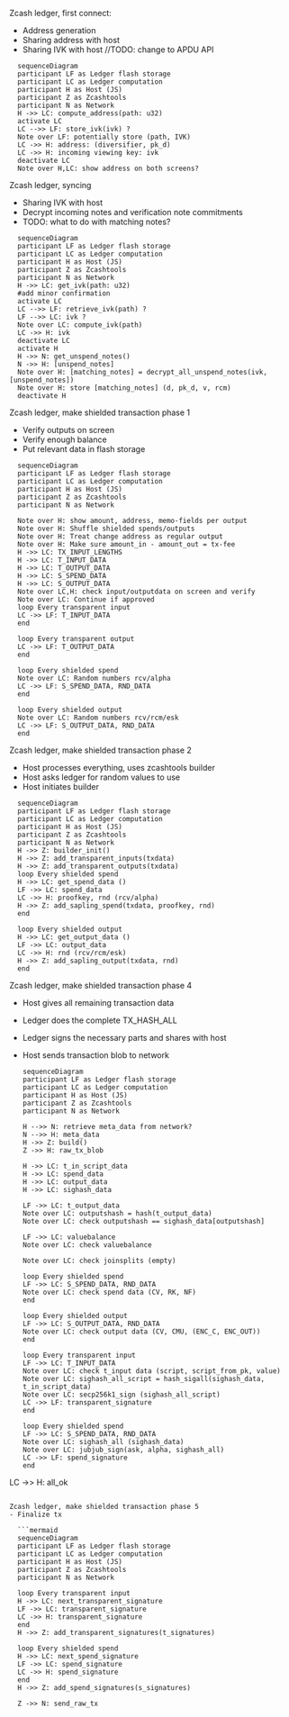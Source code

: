 Zcash ledger, first connect:
- Address generation
- Sharing address with host
- Sharing IVK with host
//TODO: change to APDU API
```mermaid
  sequenceDiagram
  participant LF as Ledger flash storage
  participant LC as Ledger computation 
  participant H as Host (JS)
  participant Z as Zcashtools
  participant N as Network
  H ->> LC: compute_address(path: u32)
  activate LC
  LC -->> LF: store_ivk(ivk) ?
  Note over LF: potentially store (path, IVK)
  LC ->> H: address: (diversifier, pk_d)
  LC ->> H: incoming viewing key: ivk
  deactivate LC
  Note over H,LC: show address on both screens?
```

Zcash ledger, syncing
- Sharing IVK with host
- Decrypt incoming notes and verification note commitments
- TODO: what to do with matching notes?
```mermaid
  sequenceDiagram
  participant LF as Ledger flash storage
  participant LC as Ledger computation 
  participant H as Host (JS)
  participant Z as Zcashtools
  participant N as Network
  H ->> LC: get_ivk(path: u32)
  #add minor confirmation
  activate LC
  LC -->> LF: retrieve_ivk(path) ?
  LF -->> LC: ivk ?
  Note over LC: compute_ivk(path)
  LC ->> H: ivk
  deactivate LC
  activate H
  H ->> N: get_unspend_notes()
  N ->> H: [unspend_notes]
  Note over H: [matching_notes] = decrypt_all_unspend_notes(ivk, [unspend_notes])
  Note over H: store [matching_notes] (d, pk_d, v, rcm)
  deactivate H
```

Zcash ledger, make shielded transaction phase 1
- Verify outputs on screen
- Verify enough balance
- Put relevant data in flash storage

```mermaid
  sequenceDiagram
  participant LF as Ledger flash storage
  participant LC as Ledger computation 
  participant H as Host (JS)
  participant Z as Zcashtools
  participant N as Network

  Note over H: show amount, address, memo-fields per output
  Note over H: Shuffle shielded spends/outputs
  Note over H: Treat change address as regular output
  Note over H: Make sure amount_in - amount_out = tx-fee
  H ->> LC: TX_INPUT_LENGTHS 
  H ->> LC: T_INPUT_DATA 
  H ->> LC: T_OUTPUT_DATA
  H ->> LC: S_SPEND_DATA
  H ->> LC: S_OUTPUT_DATA
  Note over LC,H: check input/outputdata on screen and verify
  Note over LC: Continue if approved
  loop Every transparent input
  LC ->> LF: T_INPUT_DATA
  end

  loop Every transparent output
  LC ->> LF: T_OUTPUT_DATA
  end

  loop Every shielded spend
  Note over LC: Random numbers rcv/alpha
  LC ->> LF: S_SPEND_DATA, RND_DATA
  end

  loop Every shielded output
  Note over LC: Random numbers rcv/rcm/esk
  LC ->> LF: S_OUTPUT_DATA, RND_DATA
  end
  ```

  Zcash ledger, make shielded transaction phase 2
- Host processes everything, uses zcashtools builder
- Host asks ledger for random values to use
- Host initiates builder

```mermaid
  sequenceDiagram
  participant LF as Ledger flash storage
  participant LC as Ledger computation 
  participant H as Host (JS)
  participant Z as Zcashtools
  participant N as Network
  H ->> Z: builder_init()
  H ->> Z: add_transparent_inputs(txdata)
  H ->> Z: add_transparent_outputs(txdata)
  loop Every shielded spend
  H ->> LC: get_spend_data ()
  LF ->> LC: spend_data
  LC ->> H: proofkey, rnd (rcv/alpha)
  H ->> Z: add_sapling_spend(txdata, proofkey, rnd)
  end

  loop Every shielded output
  H ->> LC: get_output_data ()
  LF ->> LC: output_data
  LC ->> H: rnd (rcv/rcm/esk)
  H ->> Z: add_sapling_output(txdata, rnd)
  end
  ```


Zcash ledger, make shielded transaction phase 4
- Host gives all remaining transaction data
- Ledger does the complete TX_HASH_ALL
- Ledger signs the necessary parts and shares with host
- Host sends transaction blob to network

  ```mermaid
  sequenceDiagram
  participant LF as Ledger flash storage
  participant LC as Ledger computation 
  participant H as Host (JS)
  participant Z as Zcashtools
  participant N as Network
  
  H -->> N: retrieve meta_data from network?
  N -->> H: meta_data
  H ->> Z: build()
  Z ->> H: raw_tx_blob

  H ->> LC: t_in_script_data
  H ->> LC: spend_data
  H ->> LC: output_data
  H ->> LC: sighash_data
  
  LF ->> LC: t_output_data
  Note over LC: outputshash = hash(t_output_data)
  Note over LC: check outputshash == sighash_data[outputshash]

  LF ->> LC: valuebalance
  Note over LC: check valuebalance

  Note over LC: check joinsplits (empty)

  loop Every shielded spend
  LF ->> LC: S_SPEND_DATA, RND_DATA
  Note over LC: check spend data (CV, RK, NF)
  end

  loop Every shielded output
  LF ->> LC: S_OUTPUT_DATA, RND_DATA
  Note over LC: check output data (CV, CMU, (ENC_C, ENC_OUT))
  end

  loop Every transparent input
  LF ->> LC: T_INPUT_DATA
  Note over LC: check t_input data (script, script_from_pk, value)
  Note over LC: sighash_all_script = hash_sigall(sighash_data, t_in_script_data)
  Note over LC: secp256k1_sign (sighash_all_script)
  LC ->> LF: transparent_signature
  end

  loop Every shielded spend
  LF ->> LC: S_SPEND_DATA, RND_DATA
  Note over LC: sighash_all (sighash_data)
  Note over LC: jubjub_sign(ask, alpha, sighash_all)
  LC ->> LF: spend_signature
  end
LC ->> H: all_ok

```

Zcash ledger, make shielded transaction phase 5
- Finalize tx

  ```mermaid
  sequenceDiagram
  participant LF as Ledger flash storage
  participant LC as Ledger computation 
  participant H as Host (JS)
  participant Z as Zcashtools
  participant N as Network
  
  loop Every transparent input
  H ->> LC: next_transparent_signature
  LF ->> LC: transparent_signature
  LC ->> H: transparent_signature
  end
  H ->> Z: add_transparent_signatures(t_signatures)

  loop Every shielded spend
  H ->> LC: next_spend_signature
  LF ->> LC: spend_signature
  LC ->> H: spend_signature
  end
  H ->> Z: add_spend_signatures(s_signatures)

  Z ->> N: send_raw_tx

```
